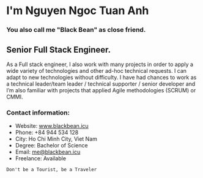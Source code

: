# I'm Nguyen Ngoc Tuan Anh
### You also call me "Black Bean" as close friend.
## Senior Full Stack Engineer.

  As a Full stack engineer, I also work with many projects in order to apply a wide variety of technologies and other ad-hoc technical requests. I can adapt to new technologies without difficulty. I have had chances to work as a technical leader/team leader / technical supporter / senior developer and I’m also familiar with projects that applied Agile methodologies (SCRUM) or CMMI.

### Contact information:
- Website: www.blackbean.icu
- Phone: +84 944 534 128
- City: Ho Chi Minh City, Viet Nam
- Degree: Bachelor of Science
- Email: me@blackbean.icu
- Freelance: Available


```Don't be a Tourist, be a Traveler```

